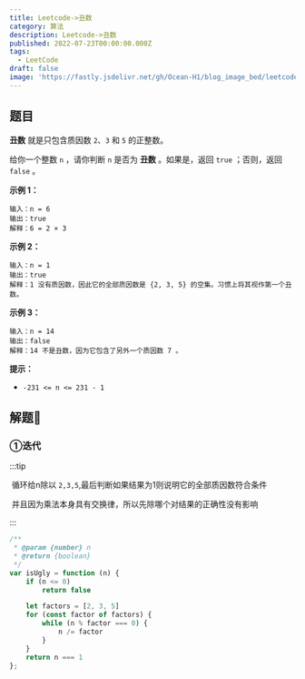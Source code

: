 ```yaml
---
title: Leetcode->丑数
category: 算法
description: Leetcode->丑数
published: 2022-07-23T00:00:00.000Z
tags:
  - LeetCode
draft: false
image: 'https://fastly.jsdelivr.net/gh/Ocean-H1/blog_image_bed/leetcode.png'
---
```


## 题目

**丑数** 就是只包含质因数 `2`、`3` 和 `5` 的正整数。

给你一个整数 `n` ，请你判断 `n` 是否为 **丑数** 。如果是，返回 `true` ；否则，返回 `false` 。

**示例 1：**

```
输入：n = 6
输出：true
解释：6 = 2 × 3
```

**示例 2：**

```
输入：n = 1
输出：true
解释：1 没有质因数，因此它的全部质因数是 {2, 3, 5} 的空集。习惯上将其视作第一个丑数。
```

**示例 3：**

```
输入：n = 14
输出：false
解释：14 不是丑数，因为它包含了另外一个质因数 7 。
```

**提示：**

- `-231 <= n <= 231 - 1`

## 解题:key:

### ①迭代

:::tip

​	循环给n除以 `2,3,5`,最后判断如果结果为1则说明它的全部质因数符合条件

​	并且因为乘法本身具有交换律，所以先除哪个对结果的正确性没有影响

:::

```javascript
/**
 * @param {number} n
 * @return {boolean}
 */
var isUgly = function (n) {
    if (n <= 0)
        return false

    let factors = [2, 3, 5]
    for (const factor of factors) {
        while (n % factor === 0) {
            n /= factor
        }
    }
    return n === 1
};
```

